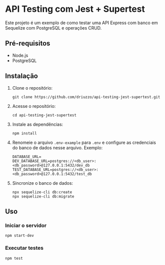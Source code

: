API Testing com Jest + Supertest
======================================

Este projeto é um exemplo de como testar uma API Express com banco em Sequelize com PostgreSQL e operações CRUD.

Pré-requisitos
--------------

-   Node.js
-   PostgreSQL

Instalação
----------

1.  Clone o repositório:

    ```
    git clone https://github.com/driuzzo/api-testing-jest-supertest.git
    ```

3.  Acesse o repositório:

    ```
    cd api-testing-jest-supertest
    ```

5.  Instale as dependências:

    ```
    npm install
    ```

7.  Renomeie o arquivo `.env-example` para `.env` e configure as credenciais do banco de dados nesse arquivo. Exemplo:

    ```
    DATABASE_URL=
    DEV_DATABASE_URL=postgres://<db_user>:<db_password>@127.0.0.1:5432/dev_db
    TEST_DATABASE_URL=postgres://<db_user>:<db_password>@127.0.0.1:5432/test_db
    ```

8.  Sincronize o banco de dados:

    ```
    npx sequelize-cli db:create
    npx sequelize-cli db:migrate
    ```

Uso
---

### Iniciar o servidor

`npm start-dev`

### Executar testes

`npm test`
